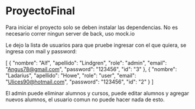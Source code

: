 # ProyectoFinal

Para iniciar el proyecto solo se deben instalar las dependencias. No es necesario correr ningun server de back, uso mock.io

Le dejo la lista de usuarios para que pruebe ingresar con el que quiera, se ingresa con mail y password:

[
  {
    "nombre": "Alf",
    "apellido": "Lindgren",
    "role": "admin",
    "email": "Angus78@gmail.com",
    "password": "123456",
    "id": "3"
  },
  {
    "nombre": "Ladarius",
    "apellido": "Howe",
    "role": "user",
    "email": "Ulices90@hotmail.com",
    "password": "123456",
    "id": "2"
  }
]

El admin puede eliminar alumnos y cursos, puede editar alumnos y agregar nuevos alumnos, el usuario comun no puede hacer nada de esto.

